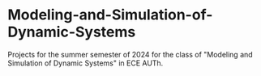 # Modeling-and-Simulation-of-Dynamic-Systems
Projects for the summer semester of 2024 for the class of "Modeling and Simulation of Dynamic Systems" in ECE AUTh.
